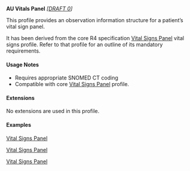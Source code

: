 **AU Vitals Panel** *[[DRAFT 0](guidance.html)]*

This profile provides an observation information structure for a patient’s vital sign panel.

It has been derived from the core R4 specification [Vital Signs Panel](http://hl7.org/fhir/StructureDefinition/vitalspanel) vital signs profile. 
Refer to that profile for an outline of its mandatory requirements.


#### Usage Notes
* Requires appropriate SNOMED CT coding
* Compatible with core [Vital Signs Panel](http://hl7.org/fhir/StructureDefinition/vitalspanel) profile.


#### Extensions

No extensions are used in this profile.


#### Examples

[Vital Signs Panel](Observation-vitalspanel-example0.html)

[Vital Signs Panel](Observation-vitalspanel-example1.html)

[Vital Signs Panel](Observation-vitalspanel-example2.html)